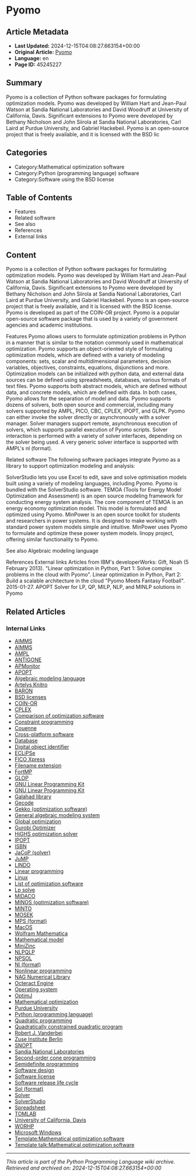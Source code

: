 # Pyomo

## Article Metadata

- **Last Updated:** 2024-12-15T04:08:27.663154+00:00
- **Original Article:** [Pyomo](https://en.wikipedia.org/wiki/Pyomo)
- **Language:** en
- **Page ID:** 45245227

## Summary

Pyomo is a collection of Python software packages for formulating optimization models.
Pyomo was developed by William Hart and Jean-Paul Watson at Sandia National Laboratories and David Woodruff at University of California, Davis.  Significant extensions to Pyomo were developed by Bethany Nicholson and John Siirola at Sandia National Laboratories, Carl Laird at Purdue University, and Gabriel Hackebeil.  Pyomo is an open-source project that is freely available, and it is licensed with the BSD lic

## Categories

- Category:Mathematical optimization software
- Category:Python (programming language) software
- Category:Software using the BSD license

## Table of Contents

- Features
- Related software
- See also
- References
- External links

## Content

Pyomo is a collection of Python software packages for formulating optimization models.
Pyomo was developed by William Hart and Jean-Paul Watson at Sandia National Laboratories and David Woodruff at University of California, Davis.  Significant extensions to Pyomo were developed by Bethany Nicholson and John Siirola at Sandia National Laboratories, Carl Laird at Purdue University, and Gabriel Hackebeil.  Pyomo is an open-source project that is freely available, and it is licensed with the BSD license.  Pyomo is developed as part of the COIN-OR project.  Pyomo is a popular open-source software package that is used by a variety of government agencies and academic institutions.

Features
Pyomo allows users to formulate optimization problems in Python in a manner that is similar to the notation commonly used in mathematical optimization. Pyomo supports an object-oriented style of formulating optimization models, which are defined with a variety of modeling components:  sets, scalar and multidimensional parameters, decision variables, objectives, constraints, equations, disjunctions and more.  Optimization models can be initialized with python data, and external data sources can be defined using spreadsheets, databases, various formats of text files.  Pyomo supports both abstract models, which are defined without data, and concrete models, which are defined with data.  In both cases, Pyomo allows for the separation of model and data.
Pyomo supports dozens of solvers, both open source and commercial, including many solvers supported by AMPL, PICO, CBC, CPLEX, IPOPT,  and GLPK. Pyomo can either invoke the solver directly or asynchronously with a solver manager.  Solver managers support remote, asynchronous execution of solvers, which supports parallel execution of Pyomo scripts.  Solver interaction is performed with a variety of solver interfaces, depending on the solver being used.  A very generic
solver interface is supported with AMPL's nl (format).

Related software
The following software packages integrate Pyomo as a library to support optimization modeling and analysis:

SolverStudio lets you use Excel to edit, save and solve optimisation models built using a variety of modeling languages, including Pyomo. Pyomo is bundled with the SolverStudio software.
TEMOA (Tools for Energy Model Optimization and Assessment) is an open source modeling framework for conducting energy system analysis. The core component of TEMOA is an energy economy optimization model. This model is formulated and optimized using Pyomo.
MinPower is an open source toolkit for students and researchers in power systems. It is designed to make working with standard power system models simple and intuitive. MinPower uses Pyomo to formulate and optimize these power system models.
linopy project, offering similar functionality to Pyomo.

See also
Algebraic modeling language

References
External links
Articles from IBM's developerWorks:
Gift, Noah (5 February 2013). "Linear optimization in Python, Part 1: Solve complex problems in the cloud with Pyomo".
Linear optimization in Python, Part 2: Build a scalable architecture in the cloud
"Pyomo Meets Fantasy Football". 2015-01-27.
APOPT Solver for LP, QP, MILP, NLP, and MINLP solutions in Pyomo

## Related Articles

### Internal Links

- [AIMMS](https://en.wikipedia.org/wiki/AIMMS)
- [AIMMS](https://en.wikipedia.org/wiki/AIMMS)
- [AMPL](https://en.wikipedia.org/wiki/AMPL)
- [ANTIGONE](https://en.wikipedia.org/wiki/ANTIGONE)
- [APMonitor](https://en.wikipedia.org/wiki/APMonitor)
- [APOPT](https://en.wikipedia.org/wiki/APOPT)
- [Algebraic modeling language](https://en.wikipedia.org/wiki/Algebraic_modeling_language)
- [Artelys Knitro](https://en.wikipedia.org/wiki/Artelys_Knitro)
- [BARON](https://en.wikipedia.org/wiki/BARON)
- [BSD licenses](https://en.wikipedia.org/wiki/BSD_licenses)
- [COIN-OR](https://en.wikipedia.org/wiki/COIN-OR)
- [CPLEX](https://en.wikipedia.org/wiki/CPLEX)
- [Comparison of optimization software](https://en.wikipedia.org/wiki/Comparison_of_optimization_software)
- [Constraint programming](https://en.wikipedia.org/wiki/Constraint_programming)
- [Couenne](https://en.wikipedia.org/wiki/Couenne)
- [Cross-platform software](https://en.wikipedia.org/wiki/Cross-platform_software)
- [Database](https://en.wikipedia.org/wiki/Database)
- [Digital object identifier](https://en.wikipedia.org/wiki/Digital_object_identifier)
- [ECLiPSe](https://en.wikipedia.org/wiki/ECLiPSe)
- [FICO Xpress](https://en.wikipedia.org/wiki/FICO_Xpress)
- [Filename extension](https://en.wikipedia.org/wiki/Filename_extension)
- [FortMP](https://en.wikipedia.org/wiki/FortMP)
- [GLOP](https://en.wikipedia.org/wiki/GLOP)
- [GNU Linear Programming Kit](https://en.wikipedia.org/wiki/GNU_Linear_Programming_Kit)
- [GNU Linear Programming Kit](https://en.wikipedia.org/wiki/GNU_Linear_Programming_Kit)
- [Galahad library](https://en.wikipedia.org/wiki/Galahad_library)
- [Gecode](https://en.wikipedia.org/wiki/Gecode)
- [Gekko (optimization software)](https://en.wikipedia.org/wiki/Gekko_(optimization_software))
- [General algebraic modeling system](https://en.wikipedia.org/wiki/General_algebraic_modeling_system)
- [Global optimization](https://en.wikipedia.org/wiki/Global_optimization)
- [Gurobi Optimizer](https://en.wikipedia.org/wiki/Gurobi_Optimizer)
- [HiGHS optimization solver](https://en.wikipedia.org/wiki/HiGHS_optimization_solver)
- [IPOPT](https://en.wikipedia.org/wiki/IPOPT)
- [ISBN](https://en.wikipedia.org/wiki/ISBN)
- [JaCoP (solver)](https://en.wikipedia.org/wiki/JaCoP_(solver))
- [JuMP](https://en.wikipedia.org/wiki/JuMP)
- [LINDO](https://en.wikipedia.org/wiki/LINDO)
- [Linear programming](https://en.wikipedia.org/wiki/Linear_programming)
- [Linux](https://en.wikipedia.org/wiki/Linux)
- [List of optimization software](https://en.wikipedia.org/wiki/List_of_optimization_software)
- [Lp solve](https://en.wikipedia.org/wiki/Lp_solve)
- [MIDACO](https://en.wikipedia.org/wiki/MIDACO)
- [MINOS (optimization software)](https://en.wikipedia.org/wiki/MINOS_(optimization_software))
- [MINTO](https://en.wikipedia.org/wiki/MINTO)
- [MOSEK](https://en.wikipedia.org/wiki/MOSEK)
- [MPS (format)](https://en.wikipedia.org/wiki/MPS_(format))
- [MacOS](https://en.wikipedia.org/wiki/MacOS)
- [Wolfram Mathematica](https://en.wikipedia.org/wiki/Wolfram_Mathematica)
- [Mathematical model](https://en.wikipedia.org/wiki/Mathematical_model)
- [MiniZinc](https://en.wikipedia.org/wiki/MiniZinc)
- [NLPQLP](https://en.wikipedia.org/wiki/NLPQLP)
- [NPSOL](https://en.wikipedia.org/wiki/NPSOL)
- [Nl (format)](https://en.wikipedia.org/wiki/Nl_(format))
- [Nonlinear programming](https://en.wikipedia.org/wiki/Nonlinear_programming)
- [NAG Numerical Library](https://en.wikipedia.org/wiki/NAG_Numerical_Library)
- [Octeract Engine](https://en.wikipedia.org/wiki/Octeract_Engine)
- [Operating system](https://en.wikipedia.org/wiki/Operating_system)
- [OptimJ](https://en.wikipedia.org/wiki/OptimJ)
- [Mathematical optimization](https://en.wikipedia.org/wiki/Mathematical_optimization)
- [Purdue University](https://en.wikipedia.org/wiki/Purdue_University)
- [Python (programming language)](https://en.wikipedia.org/wiki/Python_(programming_language))
- [Quadratic programming](https://en.wikipedia.org/wiki/Quadratic_programming)
- [Quadratically constrained quadratic program](https://en.wikipedia.org/wiki/Quadratically_constrained_quadratic_program)
- [Robert J. Vanderbei](https://en.wikipedia.org/wiki/Robert_J._Vanderbei)
- [Zuse Institute Berlin](https://en.wikipedia.org/wiki/Zuse_Institute_Berlin)
- [SNOPT](https://en.wikipedia.org/wiki/SNOPT)
- [Sandia National Laboratories](https://en.wikipedia.org/wiki/Sandia_National_Laboratories)
- [Second-order cone programming](https://en.wikipedia.org/wiki/Second-order_cone_programming)
- [Semidefinite programming](https://en.wikipedia.org/wiki/Semidefinite_programming)
- [Software design](https://en.wikipedia.org/wiki/Software_design)
- [Software license](https://en.wikipedia.org/wiki/Software_license)
- [Software release life cycle](https://en.wikipedia.org/wiki/Software_release_life_cycle)
- [Sol (format)](https://en.wikipedia.org/wiki/Sol_(format))
- [Solver](https://en.wikipedia.org/wiki/Solver)
- [SolverStudio](https://en.wikipedia.org/wiki/SolverStudio)
- [Spreadsheet](https://en.wikipedia.org/wiki/Spreadsheet)
- [TOMLAB](https://en.wikipedia.org/wiki/TOMLAB)
- [University of California, Davis](https://en.wikipedia.org/wiki/University_of_California,_Davis)
- [WORHP](https://en.wikipedia.org/wiki/WORHP)
- [Microsoft Windows](https://en.wikipedia.org/wiki/Microsoft_Windows)
- [Template:Mathematical optimization software](https://en.wikipedia.org/wiki/Template:Mathematical_optimization_software)
- [Template talk:Mathematical optimization software](https://en.wikipedia.org/wiki/Template_talk:Mathematical_optimization_software)

---
_This article is part of the Python Programming Language wiki archive._
_Retrieved and archived on: 2024-12-15T04:08:27.663154+00:00_